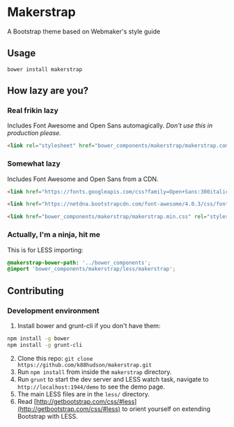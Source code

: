 # Makerstrap

A Bootstrap theme based on Webmaker's style guide

## Usage

```
bower install makerstrap
```

## How lazy are you?

### Real frikin lazy

Includes Font Awesome and Open Sans automagically. *Don't use this in production please.*

```html
<link rel="stylesheet" href="bower_components/makerstrap/makerstrap.complete.min.css">
```

### Somewhat lazy

Includes Font Awesome and Open Sans from a CDN.

```html
<link href="https://fonts.googleapis.com/css?family=Open+Sans:300italic,400italic,700italic,400,300,700" rel="stylesheet">

<link href="https://netdna.bootstrapcdn.com/font-awesome/4.0.3/css/font-awesome.css" rel="stylesheet">

<link href="bower_components/makerstrap/makerstrap.min.css" rel="stylesheet">
```

### Actually, I'm a ninja, hit me

This is for LESS importing:

```css
@makerstrap-bower-path: '../bower_components';
@import 'bower_components/makerstrap/less/makerstrap';

```

## Contributing

### Development environment

1. Install bower and grunt-cli if you don't have them:

  ```bash
  npm install -g bower
  npm install -g grunt-cli
  ```

2. Clone this repo: `git clone https://github.com/k88hudson/makerstrap.git`
3. Run `npm install` from inside the `makerstrap` directory.
4. Run `grunt` to start the dev server and LESS watch task, navigate to `http://localhost:1944/demo` to see the demo page.
5. The main LESS files are in the `less/` directory.
6. Read [http://getbootstrap.com/css/#less](http://getbootstrap.com/css/#less) to orient yourself on extending Bootstrap with LESS.
